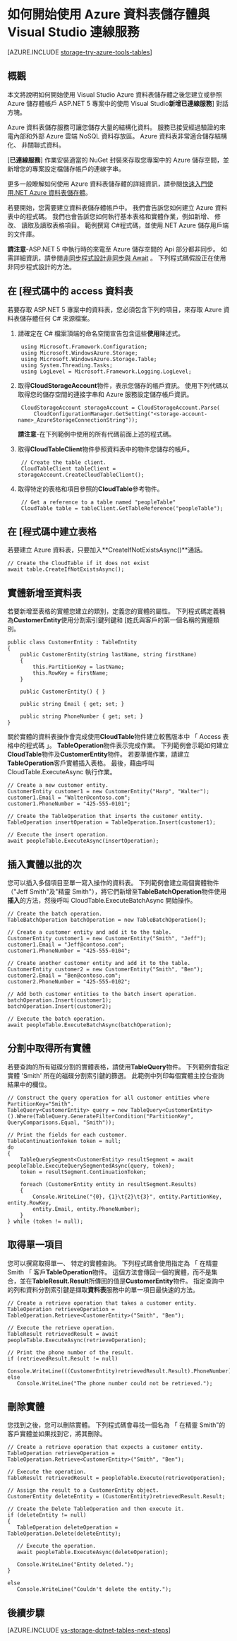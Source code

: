 <properties
    pageTitle="如何開始使用資料表儲存體與 Visual Studio 連線服務 (ASP.NET 5) |Microsoft Azure"
    description="如何連線到儲存帳戶使用 Visual Studio 連接服務之後，快速入門 Visual Studio 中 ASP.NET 5 專案中的 Azure 資料表儲存體"
    services="storage"
    documentationCenter=""
    authors="TomArcher"
    manager="douge"
    editor=""/>

<tags
    ms.service="storage"
    ms.workload="web"
    ms.tgt_pltfrm="vs-getting-started"
    ms.devlang="na"
    ms.topic="article"
    ms.date="07/18/2016"
    ms.author="tarcher"/>

# <a name="how-to-get-started-with-azure-table-storage-and-visual-studio-connected-services"></a>如何開始使用 Azure 資料表儲存體與 Visual Studio 連線服務

[AZURE.INCLUDE [storage-try-azure-tools-tables](../../includes/storage-try-azure-tools-tables.md)]

## <a name="overview"></a>概觀

本文將說明如何開始使用 Visual Studio Azure 資料表儲存體之後您建立或參照 Azure 儲存體帳戶 ASP.NET 5 專案中的使用 Visual Studio**新增已連線服務**] 對話方塊。

Azure 資料表儲存服務可讓您儲存大量的結構化資料。 服務已接受經過驗證的來電內部和外部 Azure 雲端 NoSQL 資料存放區。 Azure 資料表非常適合儲存結構化、 非關聯式資料。

[**已連線服務**] 作業安裝適當的 NuGet 封裝來存取您專案中的 Azure 儲存空間，並新增您的專案設定檔儲存帳戶的連線字串。

更多一般瞭解如何使用 Azure 資料表儲存體的詳細資訊，請參閱[快速入門使用.NET Azure 資料表儲存體](storage-dotnet-how-to-use-tables.md)。

若要開始，您需要建立資料表儲存體帳戶中。 我們會告訴您如何建立 Azure 資料表中的程式碼。 我們也會告訴您如何執行基本表格和實體作業，例如新增、 修改、 讀取及讀取表格項目。 範例撰寫 C\#程式碼，並使用.NET Azure 儲存用戶端的文件庫。

**請注意**-ASP.NET 5 中執行時的來電至 Azure 儲存空間的 Api 部分都非同步。 如需詳細資訊，請參閱[非同步程式設計非同步與 Await](http://msdn.microsoft.com/library/hh191443.aspx) 。 下列程式碼假設正在使用非同步程式設計的方法。

## <a name="access-tables-in-code"></a>在 [程式碼中的 access 資料表

若要存取 ASP.NET 5 專案中的資料表，您必須包含下列的項目，來存取 Azure 資料表儲存體任何 C# 來源檔案。

1. 請確定在 C# 檔案頂端的命名空間宣告包含這些**使用**陳述式。

        using Microsoft.Framework.Configuration;
        using Microsoft.WindowsAzure.Storage;
        using Microsoft.WindowsAzure.Storage.Table;
        using System.Threading.Tasks;
        using LogLevel = Microsoft.Framework.Logging.LogLevel;

2. 取得**CloudStorageAccount**物件，表示您儲存的帳戶資訊。 使用下列代碼以取得您的儲存空間的連接字串和 Azure 服務設定儲存帳戶資訊。

        CloudStorageAccount storageAccount = CloudStorageAccount.Parse(
            CloudConfigurationManager.GetSetting("<storage-account-name>_AzureStorageConnectionString"));

    **請注意**-在下列範例中使用的所有代碼前面上述的程式碼。

3. 取得**CloudTableClient**物件參照資料表中的物件您儲存的帳戶。  

        // Create the table client.
        CloudTableClient tableClient = storageAccount.CreateCloudTableClient();

4. 取得特定的表格和項目參照的**CloudTable**參考物件。

        // Get a reference to a table named "peopleTable"
        CloudTable table = tableClient.GetTableReference("peopleTable");

## <a name="create-a-table-in-code"></a>在 [程式碼中建立表格

若要建立 Azure 資料表，只要加入**CreateIfNotExistsAsync()**通話。

    // Create the CloudTable if it does not exist
    await table.CreateIfNotExistsAsync();

## <a name="add-an-entity-to-a-table"></a>實體新增至資料表

若要新增至表格的實體您建立的類別，定義您的實體的屬性。 下列程式碼定義稱為**CustomerEntity**使用分割索引鍵列鍵和 [姓氏與客戶的第一個名稱的實體類別。

    public class CustomerEntity : TableEntity
    {
        public CustomerEntity(string lastName, string firstName)
        {
            this.PartitionKey = lastName;
            this.RowKey = firstName;
        }

        public CustomerEntity() { }

        public string Email { get; set; }

        public string PhoneNumber { get; set; }
    }

關於實體的資料表操作會完成使用**CloudTable**物件建立較舊版本中 「 Access 表格中的程式碼 」。 **TableOperation**物件表示完成作業。 下列範例會示範如何建立**CloudTable**物件及**CustomerEntity**物件。 若要準備作業，請建立**TableOperation**客戶實體插入表格。 最後，藉由呼叫 CloudTable.ExecuteAsync 執行作業。

    // Create a new customer entity.
    CustomerEntity customer1 = new CustomerEntity("Harp", "Walter");
    customer1.Email = "Walter@contoso.com";
    customer1.PhoneNumber = "425-555-0101";

    // Create the TableOperation that inserts the customer entity.
    TableOperation insertOperation = TableOperation.Insert(customer1);

    // Execute the insert operation.
    await peopleTable.ExecuteAsync(insertOperation);

## <a name="insert-a-batch-of-entities"></a>插入實體以批的次

您可以插入多個項目至單一寫入操作的資料表。 下列範例會建立兩個實體物件 （"Jeff Smith"及"精靈 Smith"），將它們新增至**TableBatchOperation**物件使用**插入**的方法，然後呼叫 CloudTable.ExecuteBatchAsync 開始操作。

    // Create the batch operation.
    TableBatchOperation batchOperation = new TableBatchOperation();

    // Create a customer entity and add it to the table.
    CustomerEntity customer1 = new CustomerEntity("Smith", "Jeff");
    customer1.Email = "Jeff@contoso.com";
    customer1.PhoneNumber = "425-555-0104";

    // Create another customer entity and add it to the table.
    CustomerEntity customer2 = new CustomerEntity("Smith", "Ben");
    customer2.Email = "Ben@contoso.com";
    customer2.PhoneNumber = "425-555-0102";

    // Add both customer entities to the batch insert operation.
    batchOperation.Insert(customer1);
    batchOperation.Insert(customer2);

    // Execute the batch operation.
    await peopleTable.ExecuteBatchAsync(batchOperation);

## <a name="get-all-of-the-entities-in-a-partition"></a>分割中取得所有實體
若要查詢的所有磁碟分割的實體表格，請使用**TableQuery**物件。 下列範例會指定實體 'Smith' 所在的磁碟分割索引鍵的篩選。 此範例中列印每個實體主控台查詢結果中的欄位。

    // Construct the query operation for all customer entities where PartitionKey="Smith".
    TableQuery<CustomerEntity> query = new TableQuery<CustomerEntity>().Where(TableQuery.GenerateFilterCondition("PartitionKey", QueryComparisons.Equal, "Smith"));

    // Print the fields for each customer.
    TableContinuationToken token = null;
    do
    {
        TableQuerySegment<CustomerEntity> resultSegment = await peopleTable.ExecuteQuerySegmentedAsync(query, token);
        token = resultSegment.ContinuationToken;

        foreach (CustomerEntity entity in resultSegment.Results)
        {
            Console.WriteLine("{0}, {1}\t{2}\t{3}", entity.PartitionKey, entity.RowKey,
            entity.Email, entity.PhoneNumber);
        }
    } while (token != null);

## <a name="get-a-single-entity"></a>取得單一項目
您可以撰寫取得單一、 特定的實體查詢。 下列程式碼會使用指定為 「 在精靈 Smith 「 客戶**TableOperation**物件。 這個方法會傳回一個的實體，而不是集合，並在**TableResult.Result**所傳回的值是**CustomerEntity**物件。 指定查詢中的列和資料分割索引鍵是擷取**資料表**服務中的單一項目最快速的方法。

    // Create a retrieve operation that takes a customer entity.
    TableOperation retrieveOperation = TableOperation.Retrieve<CustomerEntity>("Smith", "Ben");

    // Execute the retrieve operation.
    TableResult retrievedResult = await peopleTable.ExecuteAsync(retrieveOperation);

    // Print the phone number of the result.
    if (retrievedResult.Result != null)
       Console.WriteLine(((CustomerEntity)retrievedResult.Result).PhoneNumber);
    else
       Console.WriteLine("The phone number could not be retrieved.");

## <a name="delete-an-entity"></a>刪除實體
您找到之後，您可以刪除實體。 下列程式碼會尋找一個名為 「 在精靈 Smith"的客戶實體並如果找到它，將其刪除。

    // Create a retrieve operation that expects a customer entity.
    TableOperation retrieveOperation = TableOperation.Retrieve<CustomerEntity>("Smith", "Ben");

    // Execute the operation.
    TableResult retrievedResult = peopleTable.Execute(retrieveOperation);

    // Assign the result to a CustomerEntity object.
    CustomerEntity deleteEntity = (CustomerEntity)retrievedResult.Result;

    // Create the Delete TableOperation and then execute it.
    if (deleteEntity != null)
    {
       TableOperation deleteOperation = TableOperation.Delete(deleteEntity);

       // Execute the operation.
       await peopleTable.ExecuteAsync(deleteOperation);

       Console.WriteLine("Entity deleted.");
    }

    else
       Console.WriteLine("Couldn't delete the entity.");

## <a name="next-steps"></a>後續步驟

[AZURE.INCLUDE [vs-storage-dotnet-tables-next-steps](../../includes/vs-storage-dotnet-tables-next-steps.md)]
